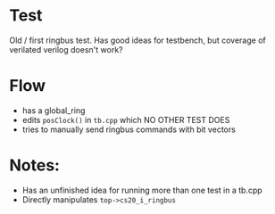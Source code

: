 # Test
Old / first ringbus test.  Has good ideas for testbench, but coverage of verilated verilog doesn't work?

# Flow
* has a global_ring
* edits `posClock()` in `tb.cpp` which NO OTHER TEST DOES
* tries to manually send ringbus commands with bit vectors

# Notes:
* Has an unfinished idea for running more than one test in a tb.cpp
* Directly manipulates `top->cs20_i_ringbus`
